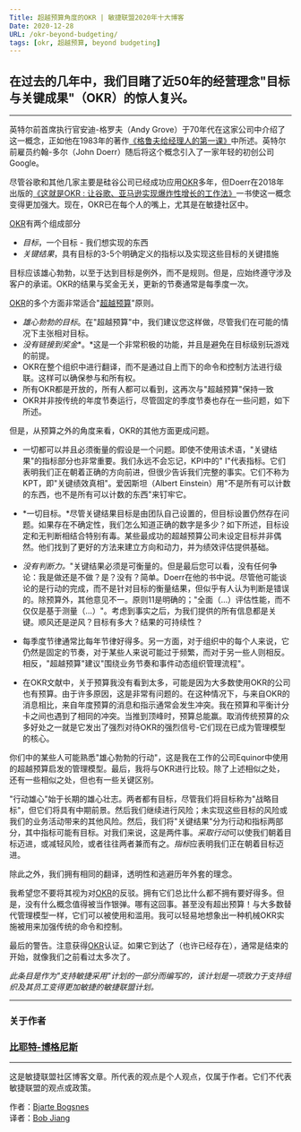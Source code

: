 ```yaml
---
Title: 超越预算角度的OKR | 敏捷联盟2020年十大博客
Date: 2020-12-28
URL: /okr-beyond-budgeting/
tags: [okr, 超越预算, beyond budgeting]
---
```


在过去的几年中，我们目睹了近50年的经营理念"目标与关键成果"（OKR）的惊人复兴。
------------------------------------------

* * * * *

英特尔前首席执行官安迪-格罗夫（Andy Grove）于70年代在这家公司中介绍了这一概念，正如他在1983年的著作[《格鲁夫给经理人的第一课》](https://book.douban.com/subject/27178870/)中所述。英特尔前雇员约翰-多尔（John Doerr）随后将这个概念引入了一家年轻的初创公司Google。

尽管谷歌和其他几家主要是硅谷公司已经成功应用[OKR](/tags/okr.html)多年，但Doerr在2018年出版的[《这就是OKR : 让谷歌、亚马逊实现爆炸性增长的工作法》](https://book.douban.com/subject/30396635/)一书使这一概念变得更加强大。现在，OKR已在每个人的嘴上，尤其是在敏捷社区中。

[OKR](/tags/okr.html)有两个组成部分

- *目标*，一个目标 - 我们想实现的东西
- *关键结果*，具有目标的3-5个明确定义的指标以及实现这些目标的关键措施

目标应该雄心勃勃，以至于达到目标是例外，而不是规则。但是，应始终遵守涉及客户的承诺。OKR的结果与奖金无关，更新的节奏通常是每季度一次。

[OKR](/tags/okr.html)的多个方面非常适合"[超越预算](https://bbrt.org/)"原则。

- *雄心勃勃的目标*。在"超越预算"中，我们建议您这样做，尽管我们在可能的情况下主张相对目标。
- *没有链接到奖金**。*这是一个非常积极的功能，并且是避免在目标级别玩游戏的前提。
- OKR在整个组织中进行翻译，而不是通过自上而下的命令和控制方法进行级联。这样可以确保参与和所有权。
- 所有OKR都是开放的，所有人都可以看到，这再次与"超越预算"保持一致
- OKR并非按传统的年度节奏运行，尽管固定的季度节奏也存在一些问题，如下所述。

但是，从预算之外的角度来看，OKR的其他方面更成问题。

- 一切都可以并且必须衡量的假设是一个问题。即使不使用该术语，"关键结果"的指标部分也非常重要。我们永远不会忘记，KPI中的" I"代表指标。它们表明我们正在朝着正确的方向前进，但很少告诉我们完整的事实。它们不称为KPT，即"关键绩效真相"。爱因斯坦（Albert Einstein）用"不是所有可以计数的东西，也不是所有可以计数的东西"来钉牢它。

- *一切目标。*尽管关键结果目标是由团队自己设置的，但目标设置仍然存在问题。如果存在不确定性，我们怎么知道正确的数字是多少？如下所述，目标设定和无判断相结合特别有毒。某些最成功的超越预算公司未设定目标并非偶然。他们找到了更好的方法来建立方向和动力，并为绩效评估提供基础。

- *没有判断力。*"关键结果必须是可衡量的。但是最后您可以看，没有任何争论：我是做还是不做？是？没有？简单。Doerr在他的书中说。尽管他可能谈论的是行动的完成，而不是针对目标的衡量结果，但似乎有人认为判断是错误的。除预算外，其他意见不一。原则11是明确的；"全面（...）评估性能，而不仅仅是基于测量（...）"。考虑到事实之后，为我们提供的所有信息都是关键。顺风还是逆风？目标有多大？结果的可持续性？
- 每季度节律通常比每年节律好得多。另一方面，对于组织中的每个人来说，它仍然是固定的节奏，对于某些人来说可能过于频繁，而对于另一些人则相反。相反，"超越预算"建议"围绕业务节奏和事件动态组织管理流程"。
- 在OKR文献中，关于预算我没有看到太多，可能是因为大多数使用OKR的公司也有预算。由于许多原因，这是非常有问题的。在这种情况下，与来自OKR的消息相比，来自年度预算的消息和指示通常会发生冲突。我在预算和平衡计分卡之间也遇到了相同的冲突。当推到顶峰时，预算总能赢。取消传统预算的众多好处之一就是它发出了强烈对待OKR的强烈信号-它们现在已成为管理模型的核心。

你们中的某些人可能熟悉"雄心勃勃的行动"，这是我在工作的公司Equinor中使用的超越预算启发的管理模型。最后，我将与OKR进行比较。除了上述相似之处，还有一些相似之处，但也有一些关键区别。

"行动雄心"始于长期的雄心壮志。两者都有目标，尽管我们将目标称为"战略目标"，但它们将具有中期前景。然后我们继续进行风险；未实现这些目标的风险或我们的业务活动带来的其他风险。然后，我们将"关键结果"分为行动和指标两部分，其中指标可能有目标。对我们来说，这是两件事。*采取行动*可以使我们朝着目标迈进，或减轻风险，或者往往两者兼而有之。*指标*应表明我们正在朝着目标迈进。

除此之外，我们拥有相同的翻译，透明性和逃避历年外套的理念。

我希望您不要将其视为对[OKR](/tags/okr.html)的反驳。拥有它们总比什么都不拥有要好得多。但是，没有什么概念值得被当作银弹。哪有这回事。甚至没有超出预算！与大多数替代管理模型一样，它们可以被使用和滥用。我可以轻易地想象出一种机械OKR实施被用来加强传统的命令和控制。

最后的警告。注意获得[OKR](/tags/okr.html)认证。如果它到达了（也许已经存在），通常是结束的开始，就像我们之前看过太多次了。

*此条目是作为"支持敏捷采用"计划的一部分而编写的，该计划是一项致力于支持组织及其员工变得更加敏捷的敏捷联盟计划。*

* * * * *

### 关于作者

### [比耶特-博格尼斯](https://www.agilealliance.org/okrs-from-a-beyond-budgeting-perspective/#aa-author-bio-8095488)

* * * * *

这是敏捷联盟社区博客文章。所代表的观点是个人观点，仅属于作者。它们不代表敏捷联盟的观点或政策。


作者：[Bjarte Bogsnes](https://www.agilealliance.org/author/8095488)  
译者：[Bob Jiang](https://www.bobjiang.com)